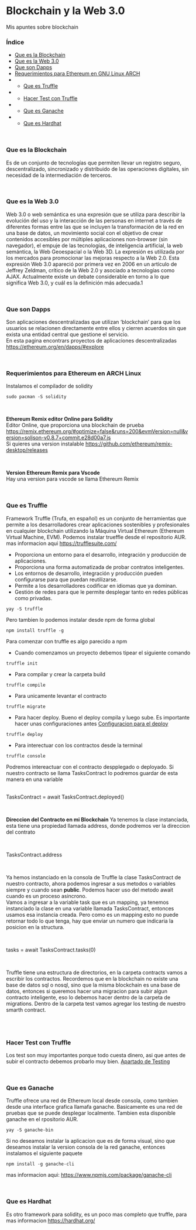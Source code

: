 # Blockchain y la Web 3.0
Mis apuntes sobre blockchain

 
### Índice 
* [Que es la Blockchain](#Blockchain)
* [Que es la Web 3.0](#web3)
* [Que son Dapps](#dapps)
* [Requerimientos para Ethereum en GNU Linux ARCH](#req_ethereum)
* * [Que es Truffle](#Truffle)
* * [Hacer Test con Truffle](#testTruffle)
* * [Que es Ganache](#ganache)
* * [Que es Hardhat](#hardhat)




 <br/>
 
  <a name="Blockchain"></a>
### **Que es la Blockchain**
 Es de un conjunto de tecnologías que permiten llevar un registro seguro, descentralizado, sincronizado y distribuido de las operaciones digitales, sin necesidad de la intermediación de terceros.


</br>

  <a name="web3"></a>
### **Que es la Web 3.0**
Web 3.0 o web semántica es una expresión que se utiliza para describir la evolución del uso y la interacción de las personas en internet a través de diferentes formas entre las que se incluyen la transformación de la red en una base de datos, un movimiento social con el objetivo de crear contenidos accesibles por múltiples aplicaciones non-browser (sin navegador), el empuje de las tecnologías, de inteligencia artificial, la web semántica, la Web Geoespacial o la Web 3D. La expresión es utilizada por los mercados para promocionar las mejoras respecto a la Web 2.0. Esta expresión Web 3.0 apareció por primera vez en 2006 en un artículo de Jeffrey Zeldman, crítico de la Web 2.0 y asociado a tecnologías como AJAX. Actualmente existe un debate considerable en torno a lo que significa Web 3.0, y cuál es la definición más adecuada.1

</br>

 <a name="dapps"></a>
### **Que son Dapps**
Son aplicaciones descentralizadas que utilizan ‘blockchain’ para que los usuarios se relacionen directamente entre ellos y cierren acuerdos sin que exista una entidad central que gestione el servicio.  
En esta pagina encontrars proyectos de aplicaciones descentralizadas
https://ethereum.org/en/dapps/#explore

</br>

 <a name="req_ethereum"></a>
### **Requerimientos para Ethereum en ARCH Linux**
Instalamos el compilador de solidity
```
sudo pacman -S solidity
```

</br>

**Ethereum Remix editor Online para Solidity**  
Editor Online, que proporciona una blockchain de prueba
https://remix.ethereum.org/#optimize=false&runs=200&evmVersion=null&version=soljson-v0.8.7+commit.e28d00a7.js  
Si quieres una version instalable
https://github.com/ethereum/remix-desktop/releases

</br>

**Version Ethereum Remix para Vscode**  
Hay una version para vscode se llama Ethereum Remix


</br>

  <a name="Truffle"></a>
### **Que es Truffle**
Framework Truffle (Trufa, en español) es un conjunto de herramientas que permite a los desarrolladores crear aplicaciones sostenibles y profesionales en cualquier blockchain utilizando la Máquina Virtual Ethereum (Ethereum Virtual Machine, EVM). Podemos instalar trueffle desde el repositorio AUR. mas informacion aqui https://trufflesuite.com/


* Proporciona un entorno para el desarrollo, integración y producción de aplicaciones.
* Proporciona una forma automatizada de probar contratos inteligentes.
* Los entornos de desarrollo, integración y producción pueden configurarse para que puedan reutilizarse.
* Permite a los desarrolladores codificar en idiomas que ya dominan.
* Gestión de redes para que le permite desplegar  tanto en redes públicas como privadas.  

```
yay -S truffle
```

Pero tambien lo podemos instalar desde npm de forma global
```
npm install truffle -g
```
Para comenzar con truffle es algo parecido a npm
* Cuando comenzamos un proyecto debemos tipear el siguiente comando
```
truffle init
```
* Para compilar y crear la carpeta build
```
truffle compile
```
* Para unicamente levantar el contracto
```
truffle migrate
```
* Para hacer deploy. Bueno el deploy compila y luego sube. Es importante hacer unas configuraciones antes
[Configuracion para el deploy](https://github.com/l337quez/blockchain/blob/main/how%20make%20deploy.md) 
```
truffle deploy
```
* Para interectuar con los contractos desde la terminal  
```
truffle console
```
Podremos intereactuar con el contracto despplegado o deployado. Si nuestro contracto se llama TasksContract lo podremos guardar de esta manera en una variable  
 <br/>

TasksContract = await TasksContract.deployed()  

 <br/>

**Direccion del Contracto en mi Blockchain**
Ya tenemos la clase instanciada, esta tiene una propiedad llamada address, donde podremos ver la direccion del contrato

<br/>

TasksContract.address

<br/>

Ya hemos instanciado en la consola de Truffle la clase TasksContract de nuestro contracto, ahora podemos ingresar a sus metodos o variables siempre y cuando sean **public**. Podemos hacer uso del metodo await cuando es un proceso asincrono.  
Vamos a ingresar a la variable task que es un mapping, ya tenemos instanciado la clase en una variable llamada TasksContract, entonces usamos esa instancia creada. Pero como es un mapping esto no puede retornar todo lo que tenga, hay que enviar un numero que indicaria la posicion en la structura.

 <br/>

 tasks = await TasksContract.tasks(0)  

  <br/>

 Truffle tiene una estructura de directorios, en la carpeta contracts vamos a escribir los contractos. Recordemos que en la blockchain no existe una base de datos sql o nosql, sino que la misma blockchain es una base de datos, entonces si queremos hacer una migracion para subir algun contracto inteligente, eso lo debemos hacer dentro de la carpeta de migrations. Dentro de la carpeta test vamos agregar los testing de nuestro smarth contract.

<br/>

<br/>

  <a name="testTruffle"></a>
### **Hacer Test con Truffle**
Los test son muy importantes porque todo cuesta dinero, asi que antes de subir el contracto debemos probarlo muy bien.  [Apartado de Testing](https://github.com/l337quez/blockchain/blob/main/how%20make%20test.md) 

<br/>

  <a name="ganache"></a>
### **Que es Ganache**
Truffle ofrece una red de Ethereum local desde consola, como tambien desde una interface grafica llamafa ganache. Basicamente es una red de pruebas que se puede desplegar localmente. Tambien esta disponible ganache en el rpositorio AUR.
```
yay -S ganache-bin
```
Si no deseamos instalar la aplicacion que es de forma visual, sino que deseamos instalar la version consola de la red ganache, entonces instalamos el siguiente paquete
```
npm install -g ganache-cli
```
mas informacion aqui: https://www.npmjs.com/package/ganache-cli


</br>


<a name="hardhat"></a>
### **Que es Hardhat**
Es otro framework para solidity, es un poco mas completo que truffle, para mas informacion 
https://hardhat.org/
